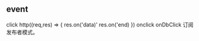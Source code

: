 ## event 
click 
http((req,res) => {
    res.on('data)'
    res.on('end)
})
onclick
onDbClick
订阅发布者模式。
